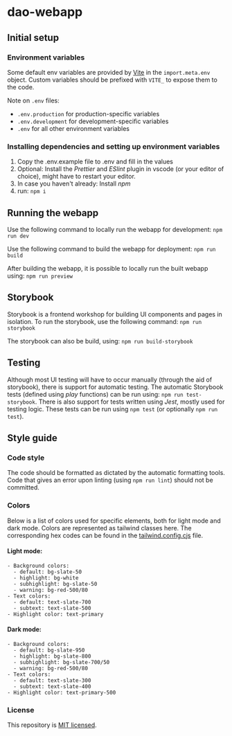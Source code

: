 # dao-webapp

## Initial setup

### Environment variables

Some default env variables are provided by [Vite](https://vitejs.dev/guide/env-and-mode.html) in the `import.meta.env` object. Custom variables should be prefixed with `VITE_` to expose them to the code.

Note on `.env` files:

- `.env.production` for production-specific variables
- `.env.development` for development-specific variables
- `.env` for all other environment variables

### Installing dependencies and setting up environment variables

1. Copy the .env.example file to .env and fill in the values
2. Optional: Install the _Prettier_ and _ESlint_ plugin in vscode (or your editor of choice), might have to restart your editor.
3. In case you haven't already: Install _npm_
4. run: `npm i`

## Running the webapp

Use the following command to locally run the webapp for development:
`npm run dev`

Use the following command to build the webapp for deployment:
`npm run build`

After building the webapp, it is possible to locally run the built webapp using:
`npm run preview`

## Storybook

Storybook is a frontend workshop for building UI components and pages in isolation.
To run the storybook, use the following command:
`npm run storybook`

The storybook can also be build, using:
`npm run build-storybook`

## Testing

Although most UI testing will have to occur manually (through the aid of storybook), there is support for automatic testing.
The automatic Storybook tests (defined using _play_ functions) can be run using: `npm run test-storybook`.
There is also support for tests written using _Jest_, mostly used for testing logic.
These tests can be run using `npm test` (or optionally `npm run test`).

## Style guide

### Code style

The code should be formatted as dictated by the automatic formatting tools.
Code that gives an error upon linting (using `npm run lint`) should not be committed.

### Colors

Below is a list of colors used for specific elements, both for light mode and dark mode. Colors are represented as tailwind classes here. The corresponding hex codes can be found in the [tailwind.config.cjs](tailwind.config.cjs) file.

#### Light mode:

```
- Background colors:
  - default: bg-slate-50
  - highlight: bg-white
  - subhighlight: bg-slate-50
  - warning: bg-red-500/80
- Text colors:
  - default: text-slate-700
  - subtext: text-slate-500
- Highlight color: text-primary
```

#### Dark mode:

```
- Background colors:
  - default: bg-slate-950
  - highlight: bg-slate-800
  - subhighlight: bg-slate-700/50
  - warning: bg-red-500/80
- Text colors:
  - default: text-slate-300
  - subtext: text-slate-400
- Highlight color: text-primary-500
```

### License

This repository is [MIT licensed](./LICENSE).
